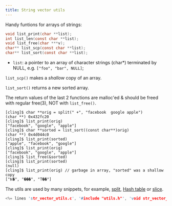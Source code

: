 ```yaml
---
title: String vector utils
---
```


Handy funtions for arrays of strings:

```c
void list_print(char **list);
int list_len(const char **list);
void list_free(char ***v);
char** list_scp(const char **list);
char** list_sort(const char **list);
```

* `list`: a pointer to an array of character strings (char\*)
  terminated by NULL, e.g. `["foo", "bar", NULL]`;

`list_scp()` makes a *shallow* copy of an array.

`list_sort()` returns a new sorted array.

The return values of the last 2 functions are malloc'ed & should be
freed with regular free(3), NOT with `list_free()`.

```
[cling]$ char **orig = split(" +", "facebook  google apple")
(char **) 0x432fc20
[cling]$ list_print(orig)
["facebook", "google", "apple"]
[cling]$ char **sorted = list_sort((const char**)orig)
(char **) 0x4d044c0
[cling]$ list_print(sorted)
["apple", "facebook", "google"]
[cling]$ list_print(orig)
["facebook", "google", "apple"]
[cling]$ list_free(&sorted)
[cling]$ list_print(sorted)
(null)
[cling]$ list_print(orig) // garbage in array, "sorted" was a shallow copy
["Ҟ�", "���", "T��"]
```

The utils are used by many snippets, for example, [split](#split),
[Hash table](#hash_table) or [slice](#slice).

```c
<%= lines 'str_vector_utils.c', '#include "utils.h"', 'void str_vector_utils\(\) {' %>
```
